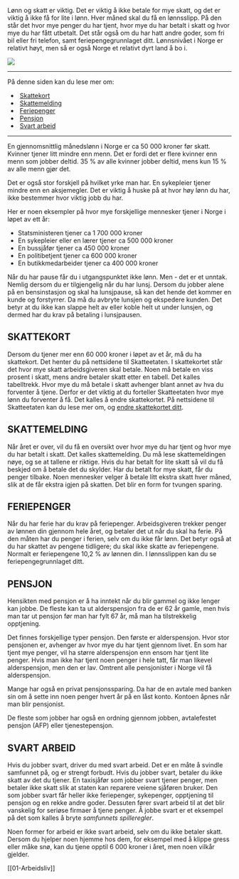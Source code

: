 Lønn og skatt er viktig. Det er viktig å ikke betale for mye skatt, og det er viktig å ikke få for lite i lønn. Hver måned skal du få en lønnsslipp. På den står det hvor mye penger du har tjent, hvor mye du har betalt i skatt og hvor mye du har fått utbetalt. Det står også om du har hatt andre goder, som fri bil eller fri telefon, samt feriepengegrunnlaget ditt. Lønnsnivået i Norge er relativt høyt, men så er også Norge et relativt dyrt land å bo i.

![](https://cdn.kursoria.no/pensum/elements/pensum-for-samfunnskunnskapsproven-_jnhbgv.jpg)

---

På denne siden kan du lese mer om:

-    [Skattekort](https://app.norskkunnskap.no/pensum/rtehtr/xcx6tc/jnhbgv#skattekort)
-    [Skattemelding](https://app.norskkunnskap.no/pensum/rtehtr/xcx6tc/jnhbgv#skattemelding)
-    [Feriepenger](https://app.norskkunnskap.no/pensum/rtehtr/xcx6tc/jnhbgv#feriepenger)
-    [Pensjon](https://app.norskkunnskap.no/pensum/rtehtr/xcx6tc/jnhbgv#pensjon)
-    [Svart arbeid](https://app.norskkunnskap.no/pensum/rtehtr/xcx6tc/jnhbgv#svart-arbeid)

---

En gjennomsnittlig månedslønn i Norge er ca 50 000 kroner før skatt. Kvinner tjener litt mindre enn menn. Det er fordi det er flere kvinner enn menn som jobber deltid. 35 % av alle kvinner jobber deltid, mens kun 15 % av alle menn gjør det.

Det er også stor forskjell på hvilket yrke man har. En sykepleier tjener mindre enn en aksjemegler. Det er viktig å huske på at hvor høy lønn du har, ikke bestemmer hvor viktig jobb du har. 

Her er noen eksempler på hvor mye forskjellige mennesker tjener i Norge i løpet av ett år:

-   Statsministeren tjener ca 1 700 000 kroner
-   En sykepleier eller en lærer tjener ca 500 000 kroner
-   En bussjåfør tjener ca 450 000 kroner
-   En politibetjent tjener ca 600 000 kroner
-   En butikkmedarbeider tjener ca 400 000 kroner

Når du har pause får du i utgangspunktet ikke lønn. Men - det er et unntak. Nemlig dersom du er tilgjengelig når du har lunsj. Dersom du jobber alene på en bensinstasjon og skal ha lunsjpause, så kan det hende det kommer en kunde og forstyrrer. Da må du avbryte lunsjen og ekspedere kunden. Det betyr at du ikke kan slappe helt av eller koble helt ut under lunsjen, og dermed har du krav på betaling i lunsjpausen. 

## SKATTEKORT

Dersom du tjener mer enn 60 000 kroner i løpet av et år, må du ha skattekort. Det henter du på nettsidene til Skatteetaten. I skattekortet står det hvor mye skatt arbeidsgiveren skal betale. Noen må betale en viss prosent i skatt, mens andre betaler skatt etter en tabell. Det kalles tabelltrekk. Hvor mye du må betale i skatt avhenger blant annet av hva du forventer å tjene. Derfor er det viktig at du forteller Skatteetaten hvor mye lønn du forventer å få. Det kalles å endre skattekortet. På nettsidene til Skatteetaten kan du lese mer om, og [endre skattekortet ditt](https://www.skatteetaten.no/person/skatt/skattekort/bestille-endre/).

## SKATTEMELDING

Når året er over, vil du få en oversikt over hvor mye du har tjent og hvor mye du har betalt i skatt. Det kalles skattemelding. Du må lese skattemeldingen nøye, og se at tallene er riktige. Hvis du har betalt for lite skatt så vil du få beskjed om å betale det du skylder. Har du betalt for mye skatt, får du penger tilbake. Noen mennesker velger å betale litt ekstra skatt hver måned, slik at de får ekstra igjen på skatten. Det blir en form for tvungen sparing.

## FERIEPENGER

Når du har ferie har du krav på feriepenger. Arbeidsgiveren trekker penger av lønnen din gjennom hele året, og betaler det ut når du skal ha ferie. På den måten har du penger i ferien, selv om du ikke får lønn. Det betyr også at du har skattet av pengene tidligere; du skal ikke skatte av feriepengene. Normalt er feriepengene 10,2 % av lønnen din. I lønnsslippen kan du se feriepengegrunnlaget ditt.

## PENSJON

Hensikten med pensjon er å ha inntekt når du blir gammel og ikke lenger kan jobbe. De fleste kan ta ut alderspensjon fra de er 62 år gamle, men hvis man tar ut pensjon før man har fylt 67 år, må man ha tilstrekkelig opptjening. 

Det finnes forskjellige typer pensjon. Den første er alderspensjon. Hvor stor pensjonen er, avhenger av hvor mye du har tjent gjennom livet. En som har tjent mye penger, vil ha større alderspensjon enn ensom har tjent lite penger. Hvis man ikke har tjent noen penger i hele tatt, får man likevel alderspensjon, men den er lav. Omtrent alle pensjonister i Norge vil få alderspensjon.

Mange har også en privat pensjonssparing. Da har de en avtale med banken sin om å sette inn noen penger hvert år på en låst konto. Kontoen åpnes når man blir pensjonist. 

De fleste som jobber har også en ordning gjennom jobben, avtalefestet pensjon (AFP) eller tjenestepensjon. 

## SVART ARBEID

Hvis du jobber svart, driver du med svart arbeid. Det er en måte å svindle samfunnet på, og er strengt forbudt. Hvis du jobber svart, betaler du ikke skatt av det du tjener. En taxisjåfør som jobber svart tjener penger, men betaler ikke skatt slik at staten kan reparere veiene sjåføren bruker. Den som jobber svart får heller ikke feriepenger, sykepenger, opptjening til pensjon og en rekke andre goder. Dessuten fører svart arbeid til at det blir vanskelig for seriøse firmaer å tjene penger. Å jobbe svart er et eksempel på det som kalles å bryte _samfunnets spilleregler_.

Noen former for arbeid er ikke svart arbeid, selv om du ikke betaler skatt. Dersom du hjelper noen hjemme hos dem, for eksempel med å klippe gress eller måke snø, kan du tjene opptil 6 000 kroner i året, men noen vilkår gjelder.


[[01-Arbeidsliv]]